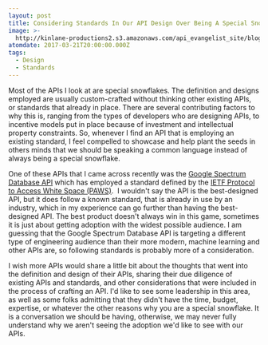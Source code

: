 ```yaml
---
layout: post
title: Considering Standards In Our API Design Over Being A Special Snowflake
image: >-
  http://kinlane-productions2.s3.amazonaws.com/api_evangelist_site/blog/google_spectrum_database.png
atomdate: 2017-03-21T20:00:00.000Z
tags:
  - Design
  - Standards
---
```

Most of the APIs I look at are special snowflakes. The definition and designs employed are usually custom-crafted without thinking other existing APIs, or standards that already in place. There are several contributing factors to why this is, ranging from the types of developers who are designing APIs, to incentive models put in place because of investment and intellectual property constraints. So, whenever I find an API that is employing an existing standard, I feel compelled to showcase and help plant the seeds in others minds that we should be speaking a common language instead of always being a special snowflake.

One of these APIs that I came across recently was the [Google Spectrum Database API](https://developers.google.com/spectrum/v1) which has employed a standard defined by the [IETF Protocol to Access White Space (PAWS)](https://datatracker.ietf.org/doc/draft-ietf-paws-protocol/).  I wouldn't say the API is the best-designed API, but it does follow a known standard, that is already in use by an industry, which in my experience can go further than having the best-designed API. The best product doesn't always win in this game, sometimes it is just about getting adoption with the widest possible audience. I am guessing that the Google Spectrum Database API is targeting a different type of engineering audience than their more modern, machine learning and other APIs are, so following standards is probably more of a consideration.

I wish more APIs would share a little bit about the thoughts that went into the definition and design of their APIs, sharing their due diligence of existing APIs and standards, and other considerations that were included in the process of crafting an API. I'd like to see some leadership in this area, as well as some folks admitting that they didn't have the time, budget, expertise, or whatever the other reasons why you are a special snowflake. It is a conversation we should be having, otherwise, we may never fully understand why we aren't seeing the adoption we'd like to see with our APIs.